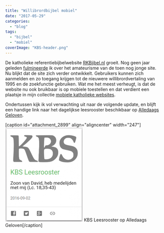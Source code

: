 ```yaml
---
title: "Willibrordbijbel mobiel"
date: "2017-05-29"
categories: 
  - "blog"
tags: 
  - "bijbel"
  - "mobiel"
coverImage: "KBS-header.png"
---
```


De katholieke referentiebijbelwebsite [RKBijbel.nl](https://rkbijbel.nl/kbs/home) groeit. Nog geen jaar geleden [fulmineerde](/blog/een-nieuwe-bijbelwebsite-en-ik-wist-van-niks/) ik over het amateurisme van de toen nog jonge site. Nu blijkt dat de site zich verder ontwikkelt. Gebruikers kunnen zich aanmelden en zo toegang krijgen tot de nieuwere willibrordvertaling van 1995 en de zoekfunctie gebruiken. Wat me het meest verheugt, is dat de website nu ook bruikbaar is op mobiele toestellen en dat verdient een plaatsje in mijn collectie [mobiele katholieke websites](/page/mobiele-websites/).

Ondertussen kijk ik vol verwachting uit naar de volgende update, en blijft een handige link naar het dagelijkse leesrooster beschikbaar op [Alledaags Geloven](http://alledaags.gelovenleren.net/).

\[caption id="attachment\_2899" align="aligncenter" width="247"\][![KBS Leesrooster op Alledaags Geloven](images/KBS-Alledaags-Geloven-247x300.png)](http://alledaags.gelovenleren.net/link/3ITHkqaUg5yDrFSo086Fa1JVydbXoaVtkJHVnJScy8TInWChzYSPUVSczsPKllRtgYTLpaajm5GSkp6fxsbEkpmmj8nInaGpxtDPlqSYz5DRlqZi18PVYJ2V1JDTn5lVjYKFpZunzceVU2xTg5STYmlgkZeQY2tVjYKFn5OgxoSdUVR-o7WDfZeY1NTSoKWnxtSFXVJV1cvXnZdVm4KFeaGYgcTIn6ZT1oLKlpai0NLXcFJbqcPRlWBTkpuPYl9rioTgXVJVzMfcU2xTg87IlqWl0NHWpZelk4Tg) KBS Leesrooster op Alledaags Geloven\[/caption\]
